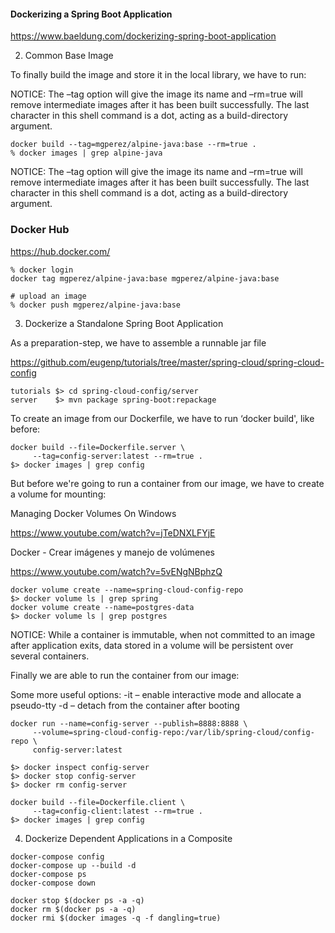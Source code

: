 #### Dockerizing a Spring Boot Application

https://www.baeldung.com/dockerizing-spring-boot-application

2. Common Base Image

To finally build the image and store it in the local library, we have to run:

NOTICE: The –tag option will give the image its name and –rm=true will remove intermediate images after it has been built successfully. The last character in this shell command is a dot, acting as a build-directory argument.

```
docker build --tag=mgperez/alpine-java:base --rm=true .
% docker images | grep alpine-java
```

NOTICE: The –tag option will give the image its name and –rm=true will remove intermediate images after it has been built successfully. The last character in this shell command is a dot, acting as a build-directory argument.

### Docker Hub

https://hub.docker.com/

```
% docker login
docker tag mgperez/alpine-java:base mgperez/alpine-java:base

# upload an image
% docker push mgperez/alpine-java:base
```



3. Dockerize a Standalone Spring Boot Application

As a preparation-step, we have to assemble a runnable jar file

https://github.com/eugenp/tutorials/tree/master/spring-cloud/spring-cloud-config

```
tutorials $> cd spring-cloud-config/server
server    $> mvn package spring-boot:repackage
```

To create an image from our Dockerfile, we have to run ‘docker build', like before:

```
docker build --file=Dockerfile.server \
     --tag=config-server:latest --rm=true .
$> docker images | grep config
```

But before we're going to run a container from our image, we have to create a volume for mounting:

Managing Docker Volumes On Windows

https://www.youtube.com/watch?v=jTeDNXLFYjE

Docker - Crear imágenes y manejo de volúmenes

https://www.youtube.com/watch?v=5vENgNBphzQ

```
docker volume create --name=spring-cloud-config-repo
$> docker volume ls | grep spring
docker volume create --name=postgres-data
$> docker volume ls | grep postgres
```

NOTICE: While a container is immutable, when not committed to an image after application exits, data stored in a volume will be persistent over several containers.

Finally we are able to run the container from our image:

Some more useful options:
-it – enable interactive mode and allocate a pseudo-tty
-d – detach from the container after booting

```
docker run --name=config-server --publish=8888:8888 \
     --volume=spring-cloud-config-repo:/var/lib/spring-cloud/config-repo \
     config-server:latest
     
$> docker inspect config-server
$> docker stop config-server
$> docker rm config-server
```

```
docker build --file=Dockerfile.client \
     --tag=config-client:latest --rm=true .
$> docker images | grep config
```



4. Dockerize Dependent Applications in a Composite

```
docker-compose config
docker-compose up --build -d
docker-compose ps
docker-compose down

docker stop $(docker ps -a -q)
docker rm $(docker ps -a -q)
docker rmi $(docker images -q -f dangling=true)
```

